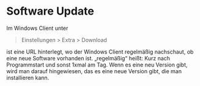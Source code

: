 # Software Update
Im Windows Client unter
> Einstellungen > Extra > Download

ist eine URL hinterlegt, wo der Windows Client regelmäßig nachschaut, ob eine neue Software vorhanden ist.
„regelmäßig“ heißt: Kurz nach Programmstart und sonst 1xmal am Tag.
Wenn es eine neu Version gibt, wird man darauf hingewiesen, das es eine neue Version gibt, die man installieren kann.

